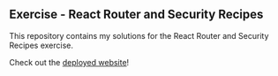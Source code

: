 ## Exercise - React Router and Security Recipes

This repository contains my solutions for the  React Router and Security Recipes exercise. 

Check out the [deployed website](https://react-router-and-security-recipes.vercel.app/)!

